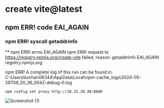 # create vite@latest     
## npm ERR! code EAI_AGAIN
### npm ERR! syscall getaddrinfo
** npm ERR! errno EAI_AGAIN
npm ERR! request to https://registry.npmjs.org/create-vite failed, reason: getaddrinfo EAI_AGAIN registry.npmjs.org

npm ERR! A complete log of this run can be found in: C:\Users\borhan06344\AppData\Local\npm-cache\_logs\2024-05-28T06_50_36_004Z-debug-0.log      

```
npm config set proxy http://10.32.20.40:8080 
```
![Screenshot (1)](https://github.com/BorhanHosen/EAI_AGAIN-Problem-Solved/assets/138838370/826c43d5-9ae9-4b99-a17a-d332f5c259fb)
